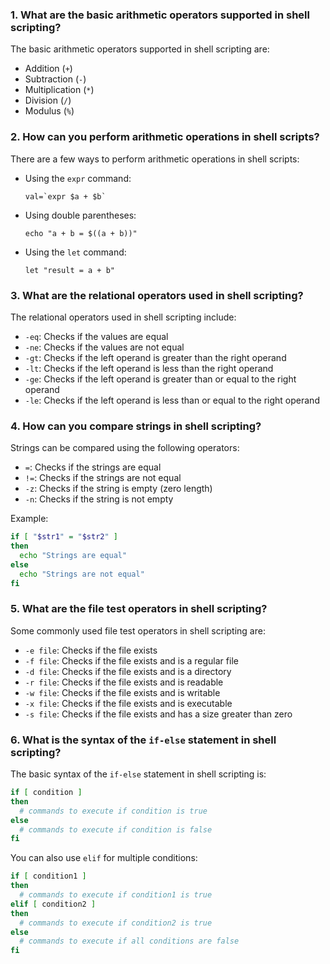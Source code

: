### 1. What are the basic arithmetic operators supported in shell scripting?
The basic arithmetic operators supported in shell scripting are:
- Addition (`+`)
- Subtraction (`-`) 
- Multiplication (`*`)
- Division (`/`)
- Modulus (`%`)

### 2. How can you perform arithmetic operations in shell scripts?
There are a few ways to perform arithmetic operations in shell scripts:
- Using the `expr` command: 
  ```
  val=`expr $a + $b`
  ```
- Using double parentheses:
  ```
  echo "a + b = $((a + b))"
  ```
- Using the `let` command:
  ```
  let "result = a + b"
  ```

### 3. What are the relational operators used in shell scripting?
The relational operators used in shell scripting include:
- `-eq`: Checks if the values are equal
- `-ne`: Checks if the values are not equal
- `-gt`: Checks if the left operand is greater than the right operand
- `-lt`: Checks if the left operand is less than the right operand
- `-ge`: Checks if the left operand is greater than or equal to the right operand
- `-le`: Checks if the left operand is less than or equal to the right operand

### 4. How can you compare strings in shell scripting?
Strings can be compared using the following operators:
- `=`: Checks if the strings are equal
- `!=`: Checks if the strings are not equal
- `-z`: Checks if the string is empty (zero length)
- `-n`: Checks if the string is not empty

Example:
```sh
if [ "$str1" = "$str2" ]
then
  echo "Strings are equal"
else
  echo "Strings are not equal"
fi
```

### 5. What are the file test operators in shell scripting?
Some commonly used file test operators in shell scripting are:
- `-e file`: Checks if the file exists
- `-f file`: Checks if the file exists and is a regular file
- `-d file`: Checks if the file exists and is a directory
- `-r file`: Checks if the file exists and is readable
- `-w file`: Checks if the file exists and is writable
- `-x file`: Checks if the file exists and is executable
- `-s file`: Checks if the file exists and has a size greater than zero

### 6. What is the syntax of the `if-else` statement in shell scripting?
The basic syntax of the `if-else` statement in shell scripting is:
```sh
if [ condition ]
then
  # commands to execute if condition is true
else
  # commands to execute if condition is false
fi
```

You can also use `elif` for multiple conditions:
```sh
if [ condition1 ]
then
  # commands to execute if condition1 is true
elif [ condition2 ]
then
  # commands to execute if condition2 is true
else
  # commands to execute if all conditions are false
fi
```